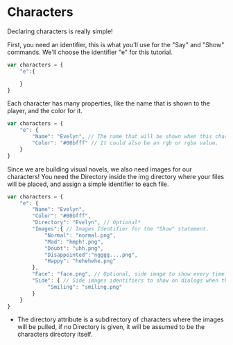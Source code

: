# Characters

Declaring characters is really simple!

First, you need an identifier, this is what you'll use for the "Say" and "Show" commands. We'll choose the identifier "e" for this tutorial.

```javascript
var characters = {
    "e":{

    }
}
```

Each character has many properties, like the name that is shown to the player, and the color for it.

```javascript
var characters = {
    "e": {
        "Name": "Evelyn", // The name that will be shown when this character speaks.
        "Color": "#00bfff" // It could also be an rgb or rgba value.
    }
}
```

Since we are building visual novels, we also need images for our characters! You need the Directory inside the img directory where your files will be placed, and assign a simple identifier to each file.

```javascript
var characters = {
    "e": {
        "Name": "Evelyn",
        "Color": "#00bfff",
        "Directory": "Evelyn", // Optional*
        "Images":{ // Images Identifier for the "Show" statement.
            "Normal": "normal.png",
            "Mad": "hmph!.png",
            "Doubt": "uhh.png",
            "Disappointed":"ngggg....png",
            "Happy": "hehehehe.png"
        },
        "Face": "face.png", // Optional, side image to show every time the character speaks.
        "Side": { // Side images identifiers to show on dialogs when the character speaks with a colon and side image name, like e:Smiling
             "Smiling": "smiling.png"
        }
    }
}
```

* The directory attribute is a subdirectory of characters where the images will be pulled, if no Directory is given, it will be assumed to be the characters directory itself.

